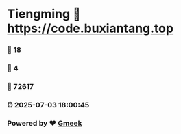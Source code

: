 # Tiengming :link: https://code.buxiantang.top 
### :page_facing_up: [18](https://code.buxiantang.top/tag.html) 
### :speech_balloon: 4 
### :hibiscus: 72617 
### :alarm_clock: 2025-07-03 18:00:45 
### Powered by :heart: [Gmeek](https://github.com/Meekdai/Gmeek)
